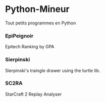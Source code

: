 # Python-Mineur
Tout petits programmes en Python

### EpiPeignoir
Epitech Ranking by GPA

### Sierpinski
Sierpinski's traingle drawer using the turtle lib.

### SC2RA
StarCraft 2 Replay Analyser

